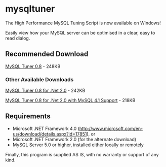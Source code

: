# mysqltuner

The High Performance MySQL Tuning Script is now available on Windows!

Easily view how your MySQL server can be optimised in a clear, easy to read dialog.

## Recommended Download

[MySQL Tuner 0.8](https://github.com/pmachapman/mysqltuner/releases/download/0.8/MySQLTuner-0.8.zip) - 248KB

### Other Available Downloads

[MySQL Tuner 0.8 for .Net 2.0](https://github.com/pmachapman/mysqltuner/releases/download/0.8/MySQLTuner-0.8-net20.zip) - 242KB

[MySQL Tuner 0.8 for .Net 2.0 with MySQL 4.1 Support](https://github.com/pmachapman/mysqltuner/releases/download/0.8/MySQLTuner-0.8-net20-connector-625.zip) - 218KB

## Requirements
* Microsoft .NET Framework 4.0 (http://www.microsoft.com/en-us/download/details.aspx?id=17851), or
* Microsoft .NET Framework 2.0 (for the alternate download)
* MySQL Server 5.0 or higher, installed either locally or remotely

Finally, this program is supplied AS IS, with no warranty or support of any kind.
